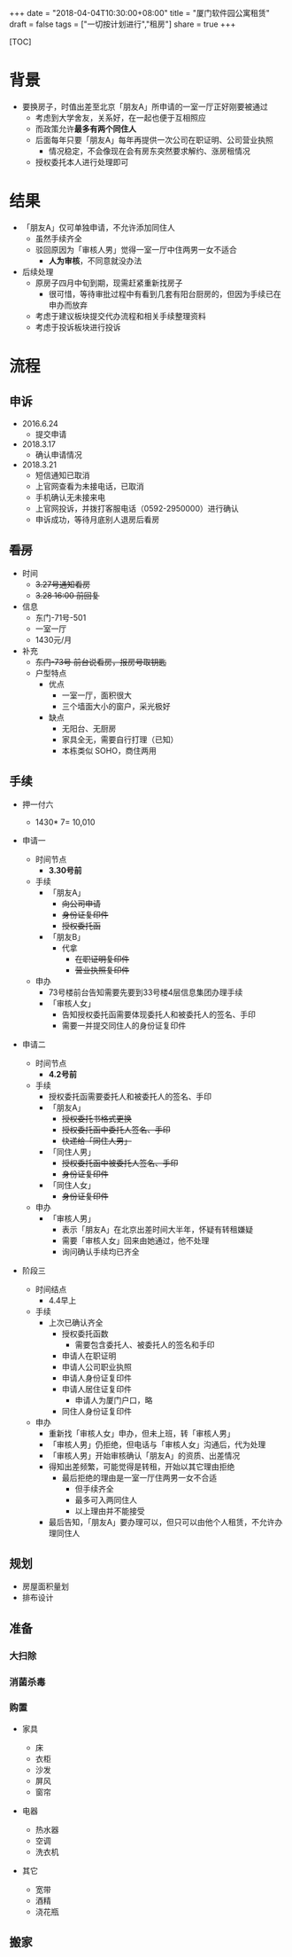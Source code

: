 +++
date = "2018-04-04T10:30:00+08:00"
title = "厦门软件园公寓租赁"
draft = false
tags = ["一切按计划进行","租房"]
share = true
+++

[TOC]

# 背景
- 要换房子，时值出差至北京「朋友A」所申请的一室一厅正好刚要被通过
	- 考虑到大学舍友，关系好，在一起也便于互相照应
	- 而政策允许**最多有两个同住人**
	- 后面每年只要「朋友A」每年再提供一次公司在职证明、公司营业执照
		- 情况稳定，不会像现在会有房东突然要求解约、涨房租情况
	- 授权委托本人进行处理即可

# 结果
- 「朋友A」仅可单独申请，不允许添加同住人
	- 虽然手续齐全
	- 驳回原因为「审核人男」觉得一室一厅中住两男一女不适合
		- **人为审核**，不同意就没办法
- 后续处理
	- 原房子四月中旬到期，现需赶紧重新找房子
		- 很可惜，等待审批过程中有看到几套有阳台厨房的，但因为手续已在申办而放弃
	- 考虑于建议板块提交代办流程和相关手续整理资料
	- 考虑于投诉板块进行投诉


# 流程
## 申诉
- 2016.6.24
	- 提交申请
- 2018.3.17 
	- 确认申请情况
- 2018.3.21
	- 短信通知已取消
	- 上官网查看为未接电话，已取消
	- 手机确认无未接来电
	- 上官网投诉，并拨打客服电话（0592-2950000）进行确认
	- 申诉成功，等待月底别人退房后看房

## ~~看房~~
- 时间
	- ~~3.27号通知看房~~
	- ~~3.28 16:00 前回复~~
- 信息
	- 东门-71号-501
	- 一室一厅
	- 1430元/月
- 补充
	- ~~东门-73号 前台说看房，报房号取钥匙~~
	- 户型特点
		- 优点
			- 一室一厅，面积很大
			- 三个墙面大小的窗户，采光极好
		- 缺点
			- 无阳台、无厨房
			- 家具全无，需要自行打理（已知）
			- 本栋类似 SOHO，商住两用

## 手续
- 押一付六
     - 1430* 7= 10,010
- 申请一
	- 时间节点
		- **3.30号前**
	- 手续
		- 「朋友A」
			- ~~向公司申请~~
			- ~~身份证复印件~~
			- ~~授权委托函~~
		- 「朋友B」
			- 代拿
				- ~~在职证明复印件~~
				- ~~营业执照复印件~~
	- 申办
		- 73号楼前台告知需要先要到33号楼4层信息集团办理手续
		- 「审核人女」
			- 告知授权委托函需要体现委托人和被委托人的签名、手印
			- 需要一并提交同住人的身份证复印件

- 申请二
	- 时间节点
		- **4.2号前**
	- 手续
		- 授权委托函需要委托人和被委托人的签名、手印
		- 「朋友A」
			- ~~授权委托书格式更换~~
			- ~~授权委托函中委托人签名、手印~~
			- ~~快递给「同住人男」~~
		- 「同住人男」
			- ~~授权委托函中被委托人签名、手印~~
			- ~~身份证复印件~~
		- 「同住人女」
			- ~~身份证复印件~~
	- 申办
		- 「审核人男」
			- 表示「朋友A」在北京出差时间大半年，怀疑有转租嫌疑
			- 需要「审核人女」回来由她通过，他不处理
			- 询问确认手续均已齐全

- 阶段三
	- 时间结点
		- 4.4早上
	- 手续
		- 上次已确认齐全
			- 授权委托函数
				- 需要包含委托人、被委托人的签名和手印
			- 申请人在职证明
			- 申请人公司职业执照
			- 申请人身份证复印件
			- 申请人居住证复印件
				- 申请人为厦门户口，略
			- 同住人身份证复印件
	- 申办
		- 重新找「审核人女」申办，但未上班，转「审核人男」
		- 「审核人男」仍拒绝，但电话与「审核人女」沟通后，代为处理
		- 「审核人男」开始审核确认「朋友A」的资质、出差情况
		- 得知出差频繁，可能觉得是转租，开始以其它理由拒绝
			- 最后拒绝的理由是一室一厅住两男一女不合适
				- 但手续齐全
				- 最多可入两同住人
				- 以上理由并不能接受
		- 最后告知，「朋友A」要办理可以，但只可以由他个人租赁，不允许办理同住人

## 规划
- 房屋面积量划
- 排布设计


## 准备
### 大扫除
### 消菌杀毒
### 购置
- 家具
	- 床
	- 衣柜
	- 沙发
	- 屏风
	- 窗帘
- 电器
	- 热水器
	- 空调
	- 洗衣机

- 其它
	- 宽带
	- 酒精
	- 浇花瓶

## 搬家
